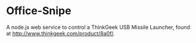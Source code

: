 Office-Snipe
============

A node.js web service to control a ThinkGeek USB Missile Launcher, found at http://www.thinkgeek.com/product/8a0f/.

